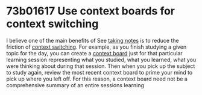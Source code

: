 # 73b01617 Use context boards for context switching

I believe one of the main benefits of
See [taking notes](1ec8f6a4_notetaking.md) is to reduce the friction of [context switching](bdeba9ab_contextswitching.md).
For example, as you finish studying a given topic for the day, you can create a 
[context board](8bae751e_context_board.md) just for that particular learning session representing what you studied, what you learned, what you were thinking about during that session. Then when you pick up the subject to study again, review the most recent context board to prime your mind to pick up where you left off. For this reason, a context board need not be a comprehensive summary of an entire sessions learning